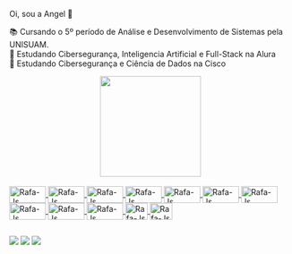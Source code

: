 Oi, sou a Angel 🦊

📚 Cursando o 5º período de Análise e Desenvolvimento de Sistemas pela UNISUAM. <br>
🌱 Estudando Cibersegurança, Inteligencia Artificial e Full-Stack na Alura <br>
🌱 Estudando Cibersegurança e Ciência de Dados na Cisco

<div align="center">
  <a href="https://github.com/Angel-Fernandes">
  <img height="180em" src="https://github-readme-stats.vercel.app/api?username=Angel-Fernandes&show_icons=true&theme=jolly&include_all_commits=true&count_private=true"/> 
</div>
  <div style="display: inline_block"><br>
   <img align="center" alt="Rafa-Js" height="30" width="65" <img src="https://img.shields.io/badge/HTML5-E34F26?style=for-the-badge&logo=html5&logoColor=white"/>
   <img align="center" alt="Rafa-Js" height="30" width="65" <img src="https://img.shields.io/badge/CSS3-1572B6?style=for-the-badge&logo=css3&logoColor=white"/>
    <img align="center" alt="Rafa-Js" height="30" width="65" <img src="https://img.shields.io/badge/JavaScript-F7DF1E?style=for-the-badge&logo=javascript&logoColor=black"/>
    <img align="center" alt="Rafa-Js" height="30" width="65" <img src="https://img.shields.io/badge/Python-3776AB?style=for-the-badge&logo=python&logoColor=white"/>
    <img align="center" alt="Rafa-Js" height="30" width="65" <img src="https://img.shields.io/badge/Bootstrap-563D7C?style=for-the-badge&logo=bootstrap&logoColor=white"/>
    <img align="center" alt="Rafa-Js" height="30" width="65" <img src="https://img.shields.io/badge/MySQL-00000F?style=for-the-badge&logo=mysql&logoColor=white"/>
    <img align="center" alt="Rafa-Js" height="30" width="65" <img src="https://img.shields.io/badge/Colab-F9AB00?style=for-the-badge&logo=googlecolab&color=525252"/>
    <img align="center" alt="Rafa-Js" height="30" width="65" <img src="https://img.shields.io/badge/Kali_Linux-557C94?style=for-the-badge&logo=kali-linux&logoColor=white"/>    
    <img align="center" alt="Rafa-Js" height="30" width="65" <img src="https://img.shields.io/badge/Canva-%2300C4CC.svg?&style=for-the-badge&logo=Canva&logoColor=white"/>
    <img align="center" alt="Rafa-Js" height="30" width="65" <img src="https://img.shields.io/badge/Figma-F24E1E?style=for-the-badge&logo=figma&logoColor=white"/>
   <img align="center" alt="Rafa-Js" height="30" width="40" <img src="https://cdn.jsdelivr.net/gh/devicons/devicon/icons/illustrator/illustrator-line.svg"/>
   <img align="center" alt="Rafa-Js" height="30" width="40" <img src="https://cdn.jsdelivr.net/gh/devicons/devicon/icons/photoshop/photoshop-line.svg"/>
  </div>
  
  ##
       
 <div> 
  <a href="https://instagram.com/angelfernandes_codesecai" target="_blank"><img src="https://img.shields.io/badge/-Instagram-%23E4405F?style=for-the-badge&logo=instagram&logoColor=white" target="_blank"></a>
 <a href="https://discord.gg/Angel Fernandes#3365" target="_blank"><img src="https://img.shields.io/badge/Discord-7289DA?style=for-the-badge&logo=discord&logoColor=white" target="_blank"></a> 
 <a href="https://www.linkedin.com/in/angelfernandes-codesecai" target="_blank"><img src="https://img.shields.io/badge/-LinkedIn-%230077B5?style=for-the-badge&logo=linkedin&logoColor=white" target="_blank"></a> 
  </div>
  
  
